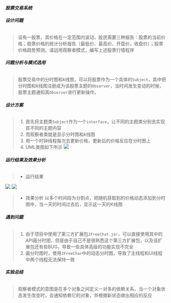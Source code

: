 #### ***股票交易系统***

###### **设计问题**
> 设有一股票，其价格在一定范围内波动，股民需要三种报告：股票的当前价格；股票价格的统计分析报告（最低价、最高价、开盘价，收盘价）；股票价格趋势预测。请运用观察者模式，编写上述股票行情程序

###### **问题分析与模式选用**
> 股票交易中的分时图和$k$线图，可以将股票作为一个具体的`Subject`，其中把分时图和$k$线图注册成为该股票主题的`Observer`，当时间发生变动的时候，股票主题通知其`Observer`进行更新操作。

###### **设计方案**
> 1. 首先将主题类`Subject`作为一个`interface`，让不同的主题类分别去实现其不同的主题内容
> 2. 而观察者类就是显示分时图和$k$线图
> 3. 用一个时钟线程每次去更新价格，更新后的价格反应在分时图上
> 4. UML类图如下所示
> ![](http://homework.0x1010.com/screenshot/designpatterns/02-01.png)

###### **运行结果及效果分析**
> - 运行结果
> 
![](http://homework.0x1010.com/screenshot/designpatterns/02-02.png)
![](http://homework.0x1010.com/screenshot/designpatterns/02-03.png)
> - 效果分析
> 以多个时间段为分割点，把随机获取到的价格动态添加到分时图中，当一天的时间过去后，显示这一天的K线图

###### **遇到问题**
> 1. 由于项目中使用了第三方扩展包`JFreeChat.jar`，可以直接使用其中的API画分时图，但是由于自己不是很熟悉这个第三方扩展包，以及该扩展包还有些BUG，导致一些具体高级的功能实现不完全
> 2. 画分时图时，使用`JFreeChar`中的动态分时图，导致了主线程和UI线程中两个线程无法保持一致

###### **实验总结**
> 观察者模式的意图是在多个对象之间定义一对多的依赖关系，当一个对象状态发生改变时，会通知依赖它的对象，并根据新状态做出相应的反应